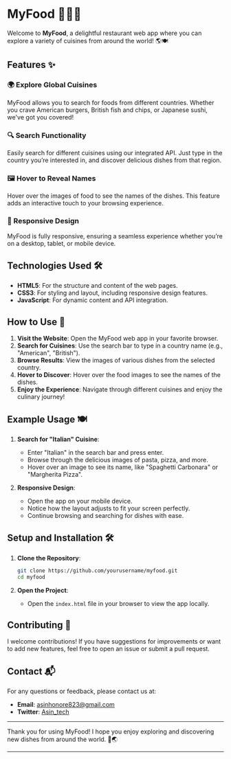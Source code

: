 # MyFood 🍔🍕🍣

Welcome to **MyFood**, a delightful restaurant web app where you can explore a variety of cuisines from around the world! 🌎🍽️

## Features ✨

### 🌍 Explore Global Cuisines
MyFood allows you to search for foods from different countries. Whether you crave American burgers, British fish and chips, or Japanese sushi, we've got you covered!

### 🔍 Search Functionality
Easily search for different cuisines using our integrated API. Just type in the country you’re interested in, and discover delicious dishes from that region.

### 🖼️ Hover to Reveal Names
Hover over the images of food to see the names of the dishes. This feature adds an interactive touch to your browsing experience.

### 📱 Responsive Design
MyFood is fully responsive, ensuring a seamless experience whether you’re on a desktop, tablet, or mobile device.

## Technologies Used 🛠️

- **HTML5**: For the structure and content of the web pages.
- **CSS3**: For styling and layout, including responsive design features.
- **JavaScript**: For dynamic content and API integration.

## How to Use 🚀

1. **Visit the Website**: Open the MyFood web app in your favorite browser.
2. **Search for Cuisines**: Use the search bar to type in a country name (e.g., "American", "British").
3. **Browse Results**: View the images of various dishes from the selected country.
4. **Hover to Discover**: Hover over the food images to see the names of the dishes.
5. **Enjoy the Experience**: Navigate through different cuisines and enjoy the culinary journey!

## Example Usage 🍽️

1. **Search for "Italian" Cuisine**:
   - Enter "Italian" in the search bar and press enter.
   - Browse through the delicious images of pasta, pizza, and more.
   - Hover over an image to see its name, like "Spaghetti Carbonara" or "Margherita Pizza".

2. **Responsive Design**:
   - Open the app on your mobile device.
   - Notice how the layout adjusts to fit your screen perfectly.
   - Continue browsing and searching for dishes with ease.


## Setup and Installation 🛠️

1. **Clone the Repository**:
   ```bash
   git clone https://github.com/yourusername/myfood.git
   cd myfood
   ```

2. **Open the Project**:
   - Open the `index.html` file in your browser to view the app locally.

## Contributing 🤝

I welcome contributions! If you have suggestions for improvements or want to add new features, feel free to open an issue or submit a pull request.

## Contact 📬

For any questions or feedback, please contact us at:
- **Email**: asinhonore823@gmail.com
- **Twitter**: [Asin_tech](https://twitter.com/Asin_tech)

---

Thank you for using MyFood! I hope you enjoy exploring and discovering new dishes from around the world. 🍴🌏

---
